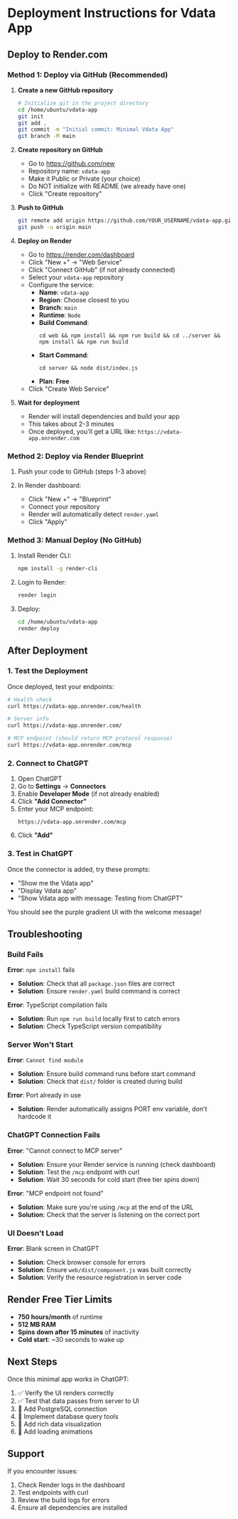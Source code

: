 # Deployment Instructions for Vdata App

## Deploy to Render.com

### Method 1: Deploy via GitHub (Recommended)

1. **Create a new GitHub repository**
   ```bash
   # Initialize git in the project directory
   cd /home/ubuntu/vdata-app
   git init
   git add .
   git commit -m "Initial commit: Minimal Vdata App"
   git branch -M main
   ```

2. **Create repository on GitHub**
   - Go to https://github.com/new
   - Repository name: `vdata-app`
   - Make it Public or Private (your choice)
   - Do NOT initialize with README (we already have one)
   - Click "Create repository"

3. **Push to GitHub**
   ```bash
   git remote add origin https://github.com/YOUR_USERNAME/vdata-app.git
   git push -u origin main
   ```

4. **Deploy on Render**
   - Go to https://render.com/dashboard
   - Click "New +" → "Web Service"
   - Click "Connect GitHub" (if not already connected)
   - Select your `vdata-app` repository
   - Configure the service:
     - **Name**: `vdata-app`
     - **Region**: Choose closest to you
     - **Branch**: `main`
     - **Runtime**: `Node`
     - **Build Command**: 
       ```
       cd web && npm install && npm run build && cd ../server && npm install && npm run build
       ```
     - **Start Command**: 
       ```
       cd server && node dist/index.js
       ```
     - **Plan**: **Free**
   - Click "Create Web Service"

5. **Wait for deployment**
   - Render will install dependencies and build your app
   - This takes about 2-3 minutes
   - Once deployed, you'll get a URL like: `https://vdata-app.onrender.com`

### Method 2: Deploy via Render Blueprint

1. Push your code to GitHub (steps 1-3 above)

2. In Render dashboard:
   - Click "New +" → "Blueprint"
   - Connect your repository
   - Render will automatically detect `render.yaml`
   - Click "Apply"

### Method 3: Manual Deploy (No GitHub)

1. Install Render CLI:
   ```bash
   npm install -g render-cli
   ```

2. Login to Render:
   ```bash
   render login
   ```

3. Deploy:
   ```bash
   cd /home/ubuntu/vdata-app
   render deploy
   ```

## After Deployment

### 1. Test the Deployment

Once deployed, test your endpoints:

```bash
# Health check
curl https://vdata-app.onrender.com/health

# Server info
curl https://vdata-app.onrender.com/

# MCP endpoint (should return MCP protocol response)
curl https://vdata-app.onrender.com/mcp
```

### 2. Connect to ChatGPT

1. Open ChatGPT
2. Go to **Settings** → **Connectors**
3. Enable **Developer Mode** (if not already enabled)
4. Click **"Add Connector"**
5. Enter your MCP endpoint:
   ```
   https://vdata-app.onrender.com/mcp
   ```
6. Click **"Add"**

### 3. Test in ChatGPT

Once the connector is added, try these prompts:
- "Show me the Vdata app"
- "Display Vdata app"
- "Show Vdata app with message: Testing from ChatGPT"

You should see the purple gradient UI with the welcome message!

## Troubleshooting

### Build Fails

**Error**: `npm install` fails
- **Solution**: Check that all `package.json` files are correct
- **Solution**: Ensure `render.yaml` build command is correct

**Error**: TypeScript compilation fails
- **Solution**: Run `npm run build` locally first to catch errors
- **Solution**: Check TypeScript version compatibility

### Server Won't Start

**Error**: `Cannot find module`
- **Solution**: Ensure build command runs before start command
- **Solution**: Check that `dist/` folder is created during build

**Error**: Port already in use
- **Solution**: Render automatically assigns PORT env variable, don't hardcode it

### ChatGPT Connection Fails

**Error**: "Cannot connect to MCP server"
- **Solution**: Ensure your Render service is running (check dashboard)
- **Solution**: Test the `/mcp` endpoint with curl
- **Solution**: Wait 30 seconds for cold start (free tier spins down)

**Error**: "MCP endpoint not found"
- **Solution**: Make sure you're using `/mcp` at the end of the URL
- **Solution**: Check that the server is listening on the correct port

### UI Doesn't Load

**Error**: Blank screen in ChatGPT
- **Solution**: Check browser console for errors
- **Solution**: Ensure `web/dist/component.js` was built correctly
- **Solution**: Verify the resource registration in server code

## Render Free Tier Limits

- **750 hours/month** of runtime
- **512 MB RAM**
- **Spins down after 15 minutes** of inactivity
- **Cold start**: ~30 seconds to wake up

## Next Steps

Once this minimal app works in ChatGPT:
1. ✅ Verify the UI renders correctly
2. ✅ Test that data passes from server to UI
3. 🔄 Add PostgreSQL connection
4. 🔄 Implement database query tools
5. 🔄 Add rich data visualization
6. 🔄 Add loading animations

## Support

If you encounter issues:
1. Check Render logs in the dashboard
2. Test endpoints with curl
3. Review the build logs for errors
4. Ensure all dependencies are installed

